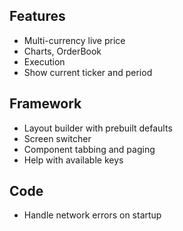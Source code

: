 ## Features
- Multi-currency live price
- Charts, OrderBook
- Execution
- Show current ticker and period

## Framework
- Layout builder with prebuilt defaults
- Screen switcher
- Component tabbing and paging
- Help with available keys

## Code
- Handle network errors on startup
